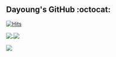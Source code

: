 ## Dayoung's GitHub :octocat:
[![Hits](https://hits.seeyoufarm.com/api/count/incr/badge.svg?url=https%3A%2F%2Fgithub.com%2Farittung&count_bg=%23EA2C62&title_bg=%23000000&icon=&icon_color=%23E7E7E7&title=hits&edge_flat=false)](https://hits.seeyoufarm.com)<br>

<a href = "https://github.com/arittung/github-readme-stats">
  <img align ="center" src = "https://github-readme-stats.vercel.app/api?username=arittung&count_private=true&theme=buefy&show_icons=true&hide=prs"/>
</a>
<a href = "https://github.com/arittung/github-readme-stats">
   <img align = "center" src ="https://github-readme-stats.vercel.app/api/top-langs/?username=arittung&layout=compact"/>
</a>
<br><br>
<a href = "https://github.com/arittung/velog-readme-stats">
   <img align = "center" src ="https://velog-readme-stats.vercel.app/api?name=arittung"/>
</a>

<!--
**arittung/arittung** is a ✨ _special_ ✨ repository because its `README.md` (this file) appears on your GitHub profile.

Here are some ideas to get you started:

- 🔭 I’m currently working on ...
- 🌱 I’m currently learning ...
- 👯 I’m looking to collaborate on ...
- 🤔 I’m looking for help with ...
- 💬 Ask me about ...
- 📫 How to reach me: ...
- 😄 Pronouns: ...
- ⚡ Fun fact: ...
-->


